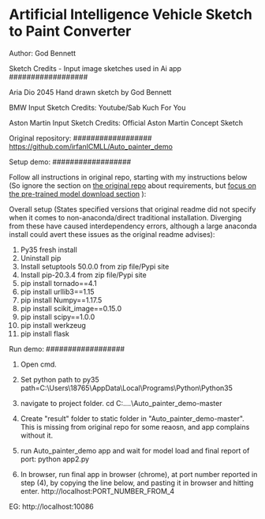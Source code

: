 
 Artificial Intelligence Vehicle Sketch to Paint Converter
 ===========
 
 Author: God Bennett
 
 

Sketch Credits - Input image sketches used in Ai app
##################

Aria Dio 2045
Hand drawn sketch by God Bennett

BMW Input Sketch Credits:
Youtube/Sab Kuch For You

Aston Martin Input Sketch Credits:
Official Aston Martin Concept Sketch



Original repository:
##################
https://github.com/irfanICMLL/Auto_painter_demo





Setup demo:
##################

Follow all instructions in original repo, starting with my instructions below (So ignore the section on [the original repo](https://github.com/irfanICMLL/Auto_painter_dem) about requirements, but [focus on the pre-trained model download section](https://github.com/irfanICMLL/Auto_painter_demo#quick-start) ):

Overall setup (States specified versions that original readme did not specify when it comes to non-anaconda/direct traditional installation. Diverging from these have caused interdependency errors, although a large anaconda install could avert these issues as the original readme advises):

1. Py35 fresh install
2. Uninstall pip
3. Install setuptools 50.0.0 from zip file/Pypi site
4. Install pip-20.3.4 from zip file/Pypi site
5. pip install tornado==4.1
6. pip install urllib3==1.15
7. pip install Numpy==1.17.5
8. pip install scikit_image==0.15.0
9. pip install scipy==1.0.0
10. pip install werkzeug
11. pip install flask





Run demo:
##################


1. Open cmd.

2. Set python path to py35
path=C:\Users\18765\AppData\Local\Programs\Python\Python35

3. navigate to project folder.
cd C:\....\Auto_painter_demo-master

4. Create "result" folder to static folder in "Auto_painter_demo-master". This is missing from original repo for some reaosn, and app complains without it.

5. run Auto_painter_demo app and wait for model load and final report of port:
python app2.py

6. In browser, run final app in browser (chrome), at port number reported in step (4), by copying the line below, and pasting it in browser and hitting enter.
http://localhost:PORT_NUMBER_FROM_4

EG: http://localhost:10086

